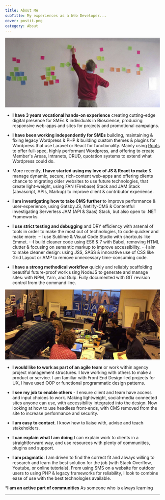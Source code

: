 ```yaml
---
title: About Me
subTitle: My experiences as a Web Developer...
cover: postit.png
category: About
---
```


![Innovative ideas](./postitwider.jpg)

* __I have 3 years vocational hands-on experience__ creating cutting-edge digital presence for SMEs & individuals in Bioscience, producing responsive web-apps and sites for projects and promotional campaigns.

* __I have been working independently for SMEs__ building, maintaining & fixing legacy Wordpress & PHP & building custom themes & plugins for Wordpress that use Laravel or React for functionality. Mainly using [Roots](https://roots.io/) to offer full-spec, highly performant Wordpress, and offering to create Member's Areas, Intranets, CRUD, quotation systems to extend what Wordpress could do.

* More recently, __I have started using my love of JS & React to make__ & manage dynamic, secure, rich-content web-apps and offering clients chance to migrating older websites to use future technologies, that create light-weight, using FAN (Firebase) Stack and JAM Stack (Javascript, APIs, Markup) to improve client & contributor experience.

* __I am investigating how to take CMS further__ to improve performance & user-experience, using Gatsby.JS, Netlify-CMS & Contentful investigating Serverless JAM (API & Saas) Stack, but also open to .NET Frameworks.

* __I use strict testing and debugging__ and DRY efficiency with arsenal of tools in order to make the most out of technologies, to code quicker and make more: 
    ⋅⋅⋅I use Sublime & Visual Code Studio with shortcuts like Emmet.
    ⋅⋅⋅I build cleaner code using ES6 & 7 with Babel, removing HTML clutter & focusing on semantic markup to improve accessibility. 
    ⋅⋅⋅I aim to make cleaner design: using JSS, SASS & innovative use of CSS like Grid Layout or AMP to remove unnecessary time-consuming code.

* __I have a strong methodical workflow__ quickly and reliably scaffolding beautiful future-proof work using NodeJS to generate and manage sites: with NPM, Yarn, and Gulp. Fully documented with GIT revision control from the command line.

![Part of a Team](./art-space.jpg)

* __I would like to work as part of an agile team__ or work within agency project management structures. I love working with others to make a product or service. I am familiar with Front End Design-led projects for UX, I have used OOP or functional programmatic design patterns. 

* __I see my job to enable others__ - I ensure client and team have access and input choices to work. Making lightweight, social-media connected sites anyone can use, with accessibility integrated into the design. Now looking at how to use headless front-ends, with CMS removed from the site to increase performance and security.
 
* __I am easy to contact__. I know how to liaise with, advise and teach stakeholders. 

* __I can explain what I am doing__ I can explain work to clients in a straightforward way, and use resources with plenty of communities, plugins and support.

* __I am pragmatic__: I am driven to find the correct fit and always willing to research and learn the best solution for the job (with Stack Overflow, Youtube, or online tutorials). From using SMS on a website for outdoor users to using PHP & legacy frameworks for reliability, I look to combine ease of use with the best technologies available.

*__I am an active part of communities__ As someone who is always learning

***

